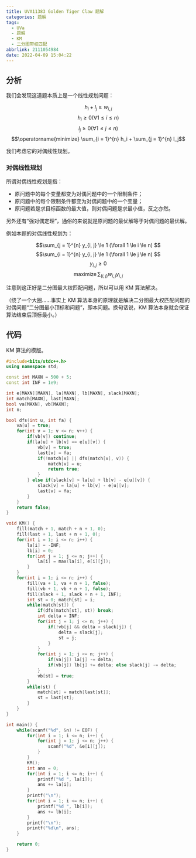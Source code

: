 ```yaml
---
title: UVA11383 Golden Tiger Claw 题解
categories: 题解
tags:
  - UVa
  - 题解
  - KM
  - 二分图带权匹配
abbrlink: 2111054984
date: 2022-04-09 15:04:22
---
```


## 分析

我们会发现这道题本质上是一个线性规划问题：

$$h_i + l_j \ge w_{i,j}$$
$$h_i \ge 0 (\forall 1 \le i \le n)$$
$$l_j \ge 0 (\forall 1 \le j \le n)$$
$$\operatorname{minimize} \sum_{i = 1}^{n} h_i + \sum_{j = 1}^{n} l_j$$

我们考虑它的对偶线性规划。

### 对偶线性规划

所谓对偶线性规划是指：

- 原问题中的每个变量都变为对偶问题中的一个限制条件；
- 原问题中的每个限制条件都变为对偶问题中的一个变量；
- 原问题若是求目标函数的最大值，则对偶问题是求最小值，反之亦然。

另外还有“强对偶定理”，通俗的来说就是原问题的最优解等于对偶问题的最优解。

例如本题的对偶线性规划为：

$$\sum_{j = 1}^{n} y_{i, j} \le 1 (\forall 1 \le i \le n) $$
$$\sum_{i = 1}^{n} y_{i, j} \le 1 (\forall 1 \le j \le n) $$
$$y_{i, j} \ge 0 $$
$$\operatorname{maximize} \sum_{(i, j)} w_{i, j} y_{i, j}$$

注意到这正好是二分图最大权匹配问题，所以可以用 KM 算法解决。

（绕了一个大圈……事实上 KM 算法本身的原理就是解决二分图最大权匹配问题的对偶问题“二分图最小顶标和问题”，即本问题。换句话说，KM 算法本身就会保证算法结束后顶标最小。）

## 代码

KM 算法的模版。

```cpp
#include<bits/stdc++.h>
using namespace std;

const int MAXN = 500 + 5;
const int INF = 1e9;

int e[MAXN][MAXN], la[MAXN], lb[MAXN], slack[MAXN];
int match[MAXN], last[MAXN];
bool va[MAXN], vb[MAXN];
int n;

bool dfs(int u, int fa) {
    va[u] = true;
    for(int v = 1; v <= n; v++) {
        if(vb[v]) continue;
        if(la[u] + lb[v] == e[u][v]) {
            vb[v] = true;
            last[v] = fa;
            if(!match[v] || dfs(match[v], v)) {
                match[v] = u;
                return true;
            }
        } else if(slack[v] > la[u] + lb[v] - e[u][v]) {
            slack[v] = la[u] + lb[v] - e[u][v];
            last[v] = fa;
        }
    }
    return false;
}

void KM() {
    fill(match + 1, match + n + 1, 0);
    fill(last + 1, last + n + 1, 0);
    for(int i = 1; i <= n; i++) {
        la[i] = -INF;
        lb[i] = 0;
        for(int j = 1; j <= n; j++) {
            la[i] = max(la[i], e[i][j]);
        }
    }
    for(int i = 1; i <= n; i++) {
        fill(va + 1, va + n + 1, false);
        fill(vb + 1, vb + n + 1, false);
        fill(slack + 1, slack + n + 1, INF);
        int st = 0; match[st] = i;
        while(match[st]) {
            if(dfs(match[st], st)) break;
            int delta = INF;
            for(int j = 1; j <= n; j++) {
                if(!vb[j] && delta > slack[j]) {
                    delta = slack[j];
                    st = j;
                }
            }
            for(int j = 1; j <= n; j++) {
                if(va[j]) la[j] -= delta;
                if(vb[j]) lb[j] += delta; else slack[j] -= delta;
            }
            vb[st] = true;
        }
        while(st) {
            match[st] = match[last[st]];
            st = last[st];
        }
    }
}

int main() {
    while(scanf("%d", &n) != EOF) {
        for(int i = 1; i <= n; i++) {
            for(int j = 1; j <= n; j++) {
                scanf("%d", &e[i][j]);
            }
        }
        KM();
        int ans = 0;
        for(int i = 1; i <= n; i++) {
            printf("%d ", la[i]);
            ans += la[i];
        }
        printf("\n");
        for(int i = 1; i <= n; i++) {
            printf("%d ", lb[i]);
            ans += lb[i];
        }
        printf("\n");
        printf("%d\n", ans);
    }

    return 0;
}
```
